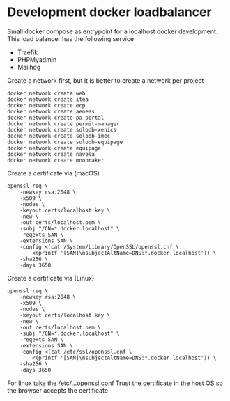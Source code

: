 # Development docker loadbalancer

Small docker compose as entrypoint for a localhost docker development. This load balancer has the following service

* Traefik
* PHPMyadmin
* Mailhog

Create a network first, but it is better to create a network per project

```shell
docker network create web 
docker network create itea 
docker network create ecp 
docker network create aeneas 
docker network create pa-portal 
docker network create permit-manager
docker network create solodb-xenics
docker network create solodb-imec
docker network create solodb-equipage
docker network create equipage
docker network create navela
docker network create moonraker

```

Create a certificate via (macOS)

```shell
openssl req \
    -newkey rsa:2048 \
    -x509 \
    -nodes \
    -keyout certs/localhost.key \
    -new \
    -out certs/localhost.pem \
    -subj "/CN=*.docker.localhost" \
    -reqexts SAN \
    -extensions SAN \
    -config <(cat /System/Library/OpenSSL/openssl.cnf \
        <(printf '[SAN]\nsubjectAltName=DNS:*.docker.localhost')) \
    -sha256 \
    -days 3650
```

Create a certificate via (Linux)

```shell
openssl req \
    -newkey rsa:2048 \
    -x509 \
    -nodes \
    -keyout certs/localhost.key \
    -new \
    -out certs/localhost.pem \
    -subj "/CN=*.docker.localhost" \
    -reqexts SAN \
    -extensions SAN \
    -config <(cat /etc/ssl/openssl.cnf \
        <(printf '[SAN]\nsubjectAltName=DNS:*.docker.localhost')) \
    -sha256 \
    -days 3650
```

For linux take the /etc/...openssl.conf Trust the certificate in the host OS so the browser accepts the certificate